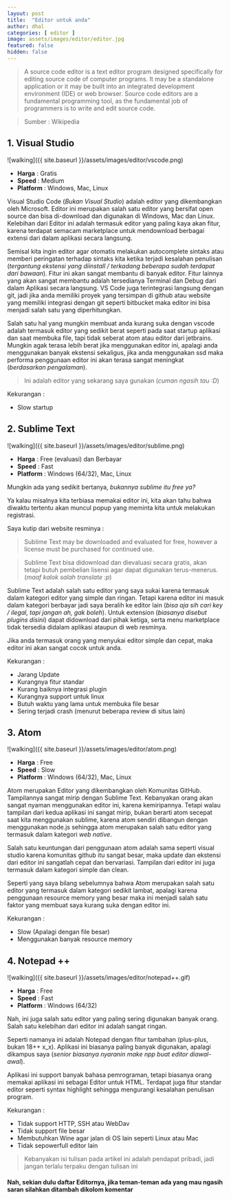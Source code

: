 ```yaml
---
layout: post
title:  "Editor untuk anda"
author: dhal
categories: [ editor ]
image: assets/images/editor/editor.jpg
featured: false
hidden: false
---
```


>A source code editor is a text editor program designed specifically for editing source code of computer programs. It may be a standalone application or it may be built into an integrated development environment (IDE) or web browser. Source code editors are a fundamental programming tool, as the fundamental job of programmers is to write and edit source code.

>Sumber : Wikipedia


## 1. Visual Studio

![walking]({{ site.baseurl }}/assets/images/editor/vscode.png)

+ **Harga** : Gratis
+ **Speed** : Medium
+ **Platform** : Windows, Mac, Linux

Visual Studio Code (*Bukan Visual Studio*) adalah editor yang dikembangkan oleh Microsoft. Editor ini merupakan salah satu editor yang bersifat open source dan bisa di-download dan digunakan di Windows, Mac dan Linux. Kelebihan dari Editor ini adalah termasuk editor yang paling kaya akan fitur, karena terdapat semacam marketplace untuk mendownload berbagai extensi dari dalam aplikasi secara langsung.

Semisal kita ingin editor agar otomatis melakukan autocomplete sintaks atau memberi peringatan terhadap sintaks kita ketika terjadi kesalahan penulisan (*tergantung ekstensi yang diinstall / terkadang beberapa sudah terdapat dari bawaan*). Fitur ini akan sangat membantu di banyak editor. Fitur lainnya yang akan sangat membantu adalah tersedianya Terminal dan Debug dari dalam Aplikasi secara langsung. VS Code juga terintegrasi langsung dengan git, jadi jika anda memiliki proyek yang tersimpan di github atau website yang memiliki integrasi dengan git seperti bitbucket maka editor ini bisa menjadi salah satu yang diperhitungkan.

Salah satu hal yang mungkin membuat anda kurang suka dengan vscode adalah termasuk editor yang sedikit berat seperti pada saat startup aplikasi dan saat membuka file, tapi tidak seberat atom atau editor dari jetbrains. Mungkin agak terasa lebih berat jika menggunakan editor ini, apalagi anda menggunakan banyak ekstensi sekaligus, jika anda menggunakan ssd maka performa penggunaan editor ini akan terasa sangat meningkat (*berdasarkan pengalaman*).

>Ini adalah editor yang sekarang saya gunakan (*cuman ngasih tau :D*)

Kekurangan :

* Slow startup

## 2. Sublime Text

![walking]({{ site.baseurl }}/assets/images/editor/sublime.png)

+ **Harga** : Free (evaluasi) dan Berbayar
+ **Speed** : Fast
+ **Platform** : Windows (64/32), Mac, Linux

Mungkin ada yang sedikit bertanya, *bukannya sublime itu free ya?*

Ya kalau misalnya kita terbiasa memakai editor ini, kita akan tahu bahwa diwaktu tertentu akan muncul popup yang meminta kita untuk melakukan registrasi.

Saya kutip dari website resminya :

>Sublime Text may be downloaded and evaluated for free, however a license must be purchased for continued use.

>Sublime Text bisa didownload dan dievaluasi secara gratis, akan tetapi butuh pembelian lisensi agar dapat digunakan terus-menerus. (*maaf kalok salah translate :p*)

Sublime Text adalah salah satu editor yang saya sukai karena termasuk dalam kategori editor yang simple dan ringan. Tetapi karena editor ini masuk dalam kategori berbayar jadi saya beralih ke editor lain (*bisa aja sih cari key / ilegal, tapi jangan ah, gak boleh*). Untuk extension (*biasanya disebut plugins disini*) dapat didownload dari pihak ketiga, serta menu marketplace tidak tersedia didalam aplikasi ataupun di web resminya.

Jika anda termasuk orang yang menyukai editor simple dan cepat, maka editor ini akan sangat cocok untuk anda.

Kekurangan :

+ Jarang Update
+ Kurangnya fitur standar
+ Kurang baiknya integrasi plugin
+ Kurangnya support untuk linux
+ Butuh waktu yang lama untuk membuka file besar
+ Sering terjadi crash (menurut beberapa review di situs lain)

## 3. Atom

![walking]({{ site.baseurl }}/assets/images/editor/atom.png)

+ **Harga** : Free
+ **Speed** : Slow
+ **Platform** : Windows (64/32), Mac, Linux

Atom merupakan Editor yang dikembangkan oleh Komunitas GitHub. Tampilannya sangat mirip dengan Sublime Text. Kebanyakan orang akan sangat nyaman menggunakan editor ini, karena kemiripannya. Tetapi walau tampilan dari kedua aplikasi ini sangat mirip, bukan berarti atom secepat saat kita menggunakan sublime, karena atom sendiri dibangun dengan menggunakan node.js sehingga atom merupakan salah satu editor yang termasuk dalam kategori *web native*.

Salah satu keuntungan dari penggunaan atom adalah sama seperti visual studio karena komunitas github itu sangat besar, maka update dan ekstensi dari editor ini sangatlah cepat dan bervariasi. Tampilan dari editor ini juga termasuk dalam kategori simple dan clean.

Seperti yang saya bilang sebelumnya bahwa Atom merupakan salah satu editor yang termasuk dalam kategori sedikit lambat, apalagi karena penggunaan resource memory yang besar maka ini menjadi salah satu faktor yang membuat saya kurang suka dengan editor ini.

Kekurangan :

+ Slow (Apalagi dengan file besar)
+ Menggunakan banyak resource memory

## 4. Notepad ++

![walking]({{ site.baseurl }}/assets/images/editor/notepad++.gif)

+ **Harga** : Free
+ **Speed** : Fast
+ **Platform** : Windows (64/32)

Nah, ini juga salah satu editor yang paling sering digunakan banyak orang. Salah satu kelebihan dari editor ini adalah sangat ringan.

Seperti namanya ini adalah Notepad dengan fitur tambahan (plus-plus, bukan 18++ x_x). Aplikasi ini biasanya paling banyak digunakan, apalagi dikampus saya (*senior biasanya nyaranin make npp buat editor diawal-awal*).

Aplikasi ini support banyak bahasa pemrograman, tetapi biasanya orang memakai aplikasi ini sebagai Editor untuk HTML. Terdapat juga fitur standar editor seperti syntax highlight sehingga mengurangi kesalahan penulisan program.

Kekurangan :

+ Tidak support HTTP, SSH atau WebDav
+ Tidak support file besar
+ Membutuhkan Wine agar jalan di OS lain seperti Linux atau Mac
+ Tidak sepowerfull editor lain

>Kebanyakan isi tulisan pada artikel ini adalah pendapat pribadi, jadi jangan terlalu terpaku dengan tulisan ini

#### Nah, sekian dulu daftar Editornya, jika teman-teman ada yang mau ngasih saran silahkan ditambah dikolom komentar